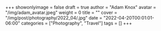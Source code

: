 +++
showonlyimage = false
draft = true
author = "Adam Knox"
avatar = "/img/adam_avatar.jpeg"
weight = 0
title = ""
cover = "/img/post/photography/2022_04/.jpg"
date = "2022-04-20T00:01:01-06:00"
categories = ["Photography", "Travel"]
tags = []
+++
<!--more-->
